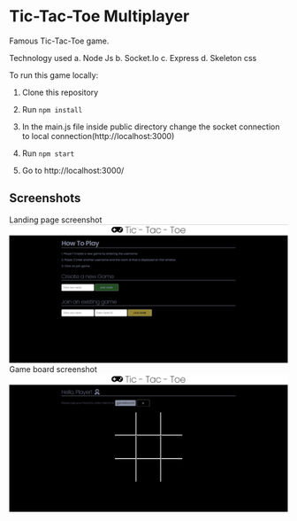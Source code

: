# Tic-Tac-Toe Multiplayer

Famous Tic-Tac-Toe game.

Technology used
a. Node Js
b. Socket.Io
c. Express
d. Skeleton css

To run this game locally:

1. Clone this repository

2. Run `npm install`

3. In the main.js file inside public directory change the socket connection to local connection(http://localhost:3000)

4. Run `npm start`

5. Go to http://localhost:3000/

## Screenshots
Landing page screenshot
![Alt text](public/ss/LandingPage.png "Landing page")
Game board screenshot
![Alt text](public/ss/boardScreen.png "Game Board")

